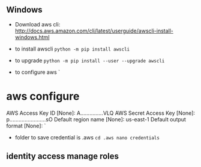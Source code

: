 ## Windows

* Download aws cli:
http://docs.aws.amazon.com/cli/latest/userguide/awscli-install-windows.html

* to install awscli
`
python -m pip install awscli
`

* to upgrade
`
python -m pip install --user --upgrade awscli
`

* to configure aws
`

# aws configure

AWS Access Key ID [None]: A...............VLQ
AWS Secret Access Key [None]: p........................sO
Default region name [None]: us-east-1
Default output format [None]:
`
* folder to save credential is .aws
`
cd .aws
nano credentials
`

## identity access manage roles